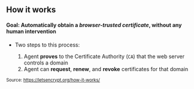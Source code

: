## How it works

#### **Goal**: Automatically obtain a *browser-trusted certificate*, without any human intervention

* Two steps to this process:

  1. Agent **proves** to the Certificate Authority (`CA`) that the web server controls a domain
  2. Agent can **request**, **renew**, and **revoke** certificates for that domain

<small>Source: https://letsencrypt.org/how-it-works/</small>
